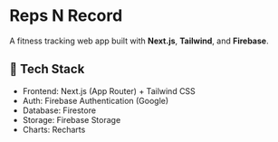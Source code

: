 # Reps N Record

A fitness tracking web app built with **Next.js**, **Tailwind**, and **Firebase**.

## 🧠 Tech Stack
- Frontend: Next.js (App Router) + Tailwind CSS
- Auth: Firebase Authentication (Google)
- Database: Firestore
- Storage: Firebase Storage
- Charts: Recharts


